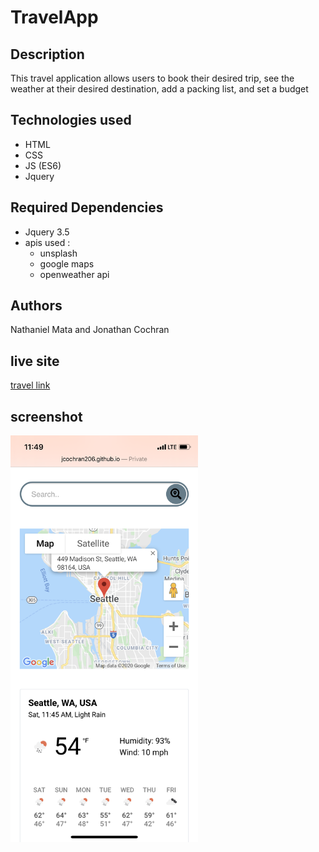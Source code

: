 # TravelApp
## Description
This travel application allows users to book their desired trip, see the weather at their desired destination, add a packing list, and set a budget 
## Technologies used
- HTML
- CSS
- JS (ES6)
- Jquery
## Required Dependencies 
- Jquery 3.5
- apis used :
    - unsplash
    - google maps 
    - openweather api
## Authors 
Nathaniel Mata and Jonathan Cochran
## live site
[travel link](https://jcochran206.github.io/TravelApp/)
## screenshot 
<img src="img/screen.png" width="300" height="auto"/>
